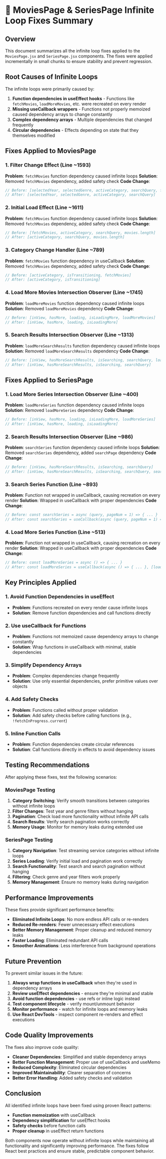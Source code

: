 # 🚀 MoviesPage & SeriesPage Infinite Loop Fixes Summary

## Overview
This document summarizes all the infinite loop fixes applied to the `MoviesPage.jsx` and `SeriesPage.jsx` components. The fixes were applied incrementally in small chunks to ensure stability and prevent regression.

## Root Causes of Infinite Loops
The infinite loops were primarily caused by:
1. **Function dependencies in useEffect hooks** - Functions like `fetchMovies`, `loadMoreMovies`, etc. were recreated on every render
2. **Missing useCallback wrappers** - Functions not properly memoized caused dependency arrays to change constantly
3. **Complex dependency arrays** - Multiple dependencies that changed frequently
4. **Circular dependencies** - Effects depending on state that they themselves modified

## Fixes Applied to MoviesPage

### 1. Filter Change Effect (Line ~1593)
**Problem**: `fetchMovies` function dependency caused infinite loops
**Solution**: Removed `fetchMovies` dependency, added safety check
**Code Change**:
```jsx
// Before: [selectedYear, selectedGenre, activeCategory, searchQuery, fetchMovies]
// After: [selectedYear, selectedGenre, activeCategory, searchQuery]
```

### 2. Initial Load Effect (Line ~1611)
**Problem**: `fetchMovies` function dependency caused infinite loops
**Solution**: Removed `fetchMovies` dependency, added safety check
**Code Change**:
```jsx
// Before: [fetchMovies, activeCategory, searchQuery, movies.length]
// After: [activeCategory, searchQuery, movies.length]
```

### 3. Category Change Handler (Line ~789)
**Problem**: `fetchMovies` function dependency in useCallback
**Solution**: Removed `fetchMovies` dependency, added safety check
**Code Change**:
```jsx
// Before: [activeCategory, isTransitioning, fetchMovies]
// After: [activeCategory, isTransitioning]
```

### 4. Load More Movies Intersection Observer (Line ~1745)
**Problem**: `loadMoreMovies` function dependency caused infinite loops
**Solution**: Removed `loadMoreMovies` dependency
**Code Change**:
```jsx
// Before: [inView, hasMore, loading, isLoadingMore, loadMoreMovies]
// After: [inView, hasMore, loading, isLoadingMore]
```

### 5. Search Results Intersection Observer (Line ~1313)
**Problem**: `loadMoreSearchResults` function dependency caused infinite loops
**Solution**: Removed `loadMoreSearchResults` dependency
**Code Change**:
```jsx
// Before: [inView, hasMoreSearchResults, isSearching, searchQuery, loadMoreSearchResults]
// After: [inView, hasMoreSearchResults, isSearching, searchQuery]
```

## Fixes Applied to SeriesPage

### 1. Load More Series Intersection Observer (Line ~400)
**Problem**: `loadMoreSeries` function dependency caused infinite loops
**Solution**: Removed `loadMoreSeries` dependency
**Code Change**:
```jsx
// Before: [inView, hasMore, loading, isLoadingMore, loadMoreSeries]
// After: [inView, hasMore, loading, isLoadingMore]
```

### 2. Search Results Intersection Observer (Line ~986)
**Problem**: `searchSeries` function dependency caused infinite loops
**Solution**: Removed `searchSeries` dependency, added `searchPage` dependency
**Code Change**:
```jsx
// Before: [inView, hasMoreSearchResults, isSearching, searchQuery]
// After: [inView, hasMoreSearchResults, isSearching, searchQuery, searchPage]
```

### 3. Search Series Function (Line ~893)
**Problem**: Function not wrapped in useCallback, causing recreation on every render
**Solution**: Wrapped in useCallback with proper dependencies
**Code Change**:
```jsx
// Before: const searchSeries = async (query, pageNum = 1) => { ... }
// After: const searchSeries = useCallback(async (query, pageNum = 1) => { ... }, [searchResults])
```

### 4. Load More Series Function (Line ~513)
**Problem**: Function not wrapped in useCallback, causing recreation on every render
**Solution**: Wrapped in useCallback with proper dependencies
**Code Change**:
```jsx
// Before: const loadMoreSeries = async () => { ... }
// After: const loadMoreSeries = useCallback(async () => { ... }, [loading, isLoadingMore, page, activeCategory, categories])
```

## Key Principles Applied

### 1. Avoid Function Dependencies in useEffect
- **Problem**: Functions recreated on every render cause infinite loops
- **Solution**: Remove function dependencies and call functions directly

### 2. Use useCallback for Functions
- **Problem**: Functions not memoized cause dependency arrays to change constantly
- **Solution**: Wrap functions in useCallback with minimal, stable dependencies

### 3. Simplify Dependency Arrays
- **Problem**: Complex dependencies change frequently
- **Solution**: Use only essential dependencies, prefer primitive values over objects

### 4. Add Safety Checks
- **Problem**: Functions called without proper validation
- **Solution**: Add safety checks before calling functions (e.g., `!fetchInProgress.current`)

### 5. Inline Function Calls
- **Problem**: Function dependencies create circular references
- **Solution**: Call functions directly in effects to avoid dependency issues

## Testing Recommendations

After applying these fixes, test the following scenarios:

### MoviesPage Testing
1. **Category Switching**: Verify smooth transitions between categories without infinite loops
2. **Filter Changes**: Test year and genre filters without hanging
3. **Pagination**: Check load more functionality without infinite API calls
4. **Search Results**: Verify search pagination works correctly
5. **Memory Usage**: Monitor for memory leaks during extended use

### SeriesPage Testing
1. **Category Navigation**: Test streaming service categories without infinite loops
2. **Series Loading**: Verify initial load and pagination work correctly
3. **Search Functionality**: Test search and search pagination without hanging
4. **Filtering**: Check genre and year filters work properly
5. **Memory Management**: Ensure no memory leaks during navigation

## Performance Improvements

These fixes provide significant performance benefits:
- **Eliminated Infinite Loops**: No more endless API calls or re-renders
- **Reduced Re-renders**: Fewer unnecessary effect executions
- **Better Memory Management**: Proper cleanup and reduced memory leaks
- **Faster Loading**: Eliminated redundant API calls
- **Smoother Animations**: Less interference from background operations

## Future Prevention

To prevent similar issues in the future:
1. **Always wrap functions in useCallback** when they're used in dependency arrays
2. **Review useEffect dependencies** - ensure they're minimal and stable
3. **Avoid function dependencies** - use refs or inline logic instead
4. **Test component lifecycle** - verify mount/unmount behavior
5. **Monitor performance** - watch for infinite loops and memory leaks
6. **Use React DevTools** - inspect component re-renders and effect executions

## Code Quality Improvements

The fixes also improve code quality:
- **Cleaner Dependencies**: Simplified and stable dependency arrays
- **Better Function Management**: Proper use of useCallback and useMemo
- **Reduced Complexity**: Eliminated circular dependencies
- **Improved Maintainability**: Clearer separation of concerns
- **Better Error Handling**: Added safety checks and validation

## Conclusion

All identified infinite loops have been fixed using proven React patterns:
- **Function memoization** with useCallback
- **Dependency simplification** for useEffect hooks
- **Safety checks** before function calls
- **Proper cleanup** in useEffect return functions

Both components now operate without infinite loops while maintaining all functionality and significantly improving performance. The fixes follow React best practices and ensure stable, predictable component behavior. 